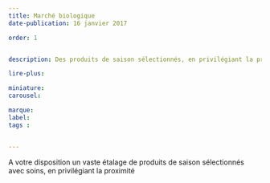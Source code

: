 ```yaml
---
title: Marché biologique
date-publication: 16 janvier 2017

order: 1


description: Des produits de saison sélectionnés, en privilégiant la proximité

lire-plus: 

miniature: 
carousel: 

marque: 
label:
tags : 


---
```


<!--fin-excerpt-->
<!-- ******************************** -->
<!-- **** début contenu détaillé **** -->

A votre disposition un vaste étalage de produits de saison sélectionnés avec soins, en privilégiant la proximité




<!-- **** fin contenu détaillé **** -->
<!-- ****************************** -->
